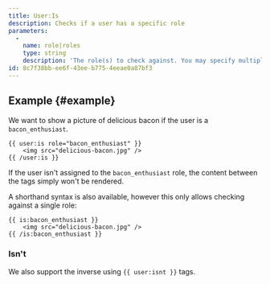 ```yaml
---
title: User:Is
description: Checks if a user has a specific role
parameters:
  -
    name: role|roles
    type: string
    description: 'The role(s) to check against. You may specify multiple roles by pipe separating them. eg. `{{ user:is role="foo" }}` or `{{ user:is roles="foo|bar" }}`.'
id: 8c7f38bb-ee6f-43ee-b775-4eeae0a87bf3
---
```

## Example {#example}

We want to show a picture of delicious bacon if the user is a `bacon_enthusiast`.

```
{{ user:is role="bacon_enthusiast" }}
    <img src="delicious-bacon.jpg" />
{{ /user:is }}
```

If the user isn't assigned to the `bacon_enthusiast` role, the content between the tags simply won't be rendered.

A shorthand syntax is also available, however this only allows checking against a single role:

```
{{ is:bacon_enthusiast }}
    <img src="delicious-bacon.jpg" />
{{ /is:bacon_enthusiast }}
```

### Isn't

We also support the inverse using `{{ user:isnt }}` tags.

